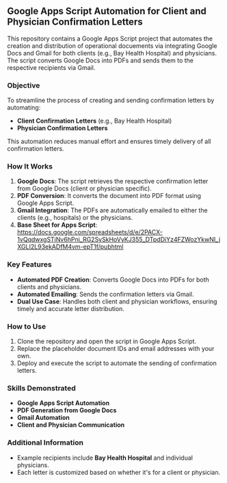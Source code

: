 ## **Google Apps Script Automation for Client and Physician Confirmation Letters**

This repository contains a Google Apps Script project that automates the creation and distribution of operational docuements via integrating Google Docs and Gmail for both clients (e.g., Bay Health Hospital) and physicians. The script converts Google Docs into PDFs and sends them to the respective recipients via Gmail.

### **Objective**
To streamline the process of creating and sending confirmation letters by automating:
- **Client Confirmation Letters** (e.g., Bay Health Hospital)
- **Physician Confirmation Letters**

This automation reduces manual effort and ensures timely delivery of all confirmation letters.

### **How It Works**
1. **Google Docs**: The script retrieves the respective confirmation letter from Google Docs (client or physician specific).
2. **PDF Conversion**: It converts the document into PDF format using Google Apps Script.
3. **Gmail Integration**: The PDFs are automatically emailed to either the clients (e.g., hospitals) or the physicians.
4. **Base Sheet for Apps Script**: https://docs.google.com/spreadsheets/d/e/2PACX-1vQqdwxgSTjNv6hPni_RG2SySkHoVyKJ355_DTpdDiYz4FZWozYkwNI_jXGLI2L93ekADfM4vm-epT1f/pubhtml

### **Key Features**
- **Automated PDF Creation**: Converts Google Docs into PDFs for both clients and physicians.
- **Automated Emailing**: Sends the confirmation letters via Gmail.
- **Dual Use Case**: Handles both client and physician workflows, ensuring timely and accurate letter distribution.

### **How to Use**
1. Clone the repository and open the script in Google Apps Script.
2. Replace the placeholder document IDs and email addresses with your own.
3. Deploy and execute the script to automate the sending of confirmation letters.

### **Skills Demonstrated**
- **Google Apps Script Automation**
- **PDF Generation from Google Docs**
- **Gmail Automation**
- **Client and Physician Communication**

### **Additional Information**
- Example recipients include **Bay Health Hospital** and individual physicians.
- Each letter is customized based on whether it's for a client or physician.
